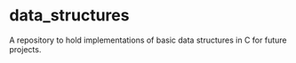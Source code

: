 # data_structures
A repository to hold implementations of basic data structures in C for future projects.
